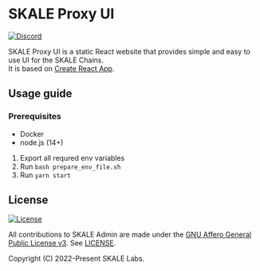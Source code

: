 # SKALE Proxy UI

[![Discord](https://img.shields.io/discord/534485763354787851.svg)](https://discord.gg/vvUtWJB)

SKALE Proxy UI is a static React website that provides simple and easy to use UI for the SKALE Chains.  
It is based on [Create React App](https://github.com/facebook/create-react-app).

## Usage guide

### Prerequisites

- Docker
- node.js (14+)

1. Export all requred env variables
2. Run `bash prepare_env_file.sh`
3. Run `yarn start`

## License

[![License](https://img.shields.io/github/license/skalenetwork/skale-admin.svg)](LICENSE)

All contributions to SKALE Admin are made under the [GNU Affero General Public License v3](https://www.gnu.org/licenses/agpl-3.0.en.html). See [LICENSE](LICENSE).

Copyright (C) 2022-Present SKALE Labs.